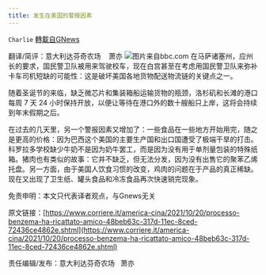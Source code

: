 ```yaml
---
title: 发生在美国的警报因素
---
```

`Charlie` [轉載自GNews](https://gnews.org/zh-hans/1610955/)

翻译/简评：意大利达芬奇农场    萧亦
![](https://assets.gnews.org/wp-content/uploads/2021/10/10227-1.jpg)图片来自bbc.com
在马萨诸塞州，应州长的要求，国民警卫队被用来驾驶校车，现在白宫甚至在考虑用国民警卫队来弥补卡车司机短缺的可能性：这是破坏美国各地货物配送物流链的关键点之一。

随着圣诞节的来临，缺乏微芯片和集装箱船运输货物的瓶颈，洛杉矶和长滩的港口每周 7 天 24 小时保持开放，以便让等待在港口外的数十艘船只上岸，这将会持续到年末假期之后。

在过去的几天里，另一个警报因素又增加了：一些食品在一些地方开始用完，随之是更高的价格：因为巴西这个美国的主要生产国和出口国遭受了极端干旱的打击。科罗拉多学校缺少牛奶不是因为奶牛罢工，而是因为没有用于单剂量包装的特殊纸箱。猪肉也有类似的故事：它并不缺乏，但无法分发，因为没有出售它的聚苯乙烯托盘。另一方面，由于美国人饮食习惯的改变，鸡肉的问题在于产品的真正稀缺。现在又出现了卫生纸、罐头食品和冷冻食品再次快速销完现象。

免责申明：本文只代表译者观点，与Gnews无关

原文链接：[https://www.corriere.it/america-cina/2021/10/20/processo-benzema-ha-ricattato-amico-48beb63c-317d-11ec-8ced-72436ce4862e.shtml](https://www.corriere.it/america-cina/2021/10/20/processo-benzema-ha-ricattato-amico-48beb63c-317d-11ec-8ced-72436ce4862e.shtml)

责任编辑/发布：意大利达芬奇农场   萧亦
